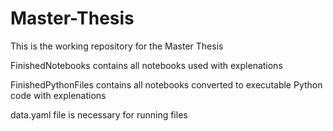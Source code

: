 # Master-Thesis

This is the working repository for the Master Thesis

FinishedNotebooks contains all notebooks used with explenations 

FinishedPythonFiles contains all notebooks converted to executable Python code with explenations 

data.yaml file is necessary for running files


